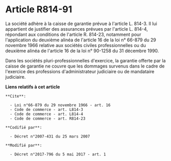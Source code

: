 # Article R814-91

La société adhère à la caisse de garantie prévue à l'article L. 814-3. Il lui appartient de justifier des assurances prévues
par l'article L. 814-4, répondant aux conditions de l'article R. 814-23, notamment pour l'application du deuxième alinéa de
l'article 16 de la loi n° 66-879 du 29 novembre 1966 relative aux sociétés civiles professionnelles ou du deuxième alinéa de
l'article 16 de la loi n° 90-1258 du 31 décembre 1990.

Dans les sociétés pluri-professionnelles d'exercice, la garantie offerte par la caisse de garantie ne couvre que les dommages
survenus dans le cadre de l'exercice des professions d'administrateur judiciaire ou de mandataire judiciaire.

**Liens relatifs à cet article**

	**Cite**:

	  - Loi n°66-879 du 29 novembre 1966 - art. 16
	  - Code de commerce - art. L814-3
	  - Code de commerce - art. L814-4
	  - Code de commerce - art. R814-23

	**Codifié par**:

	  - Décret n°2007-431 du 25 mars 2007

	**Modifié par**:

	  - Décret n°2017-796 du 5 mai 2017 - art. 1

